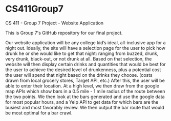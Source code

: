 # CS411Group7
CS 411 - Group 7 Project - Website Application

This is Group 7's GitHub repository for our final project. 

Our website application will be any college kid’s ideal, all-inclusive app for a night out. Ideally, the site will have a selection page for the user to pick how drunk he or she would like to get that night: ranging from buzzed, drunk, very drunk, black-out, or not drunk at all. Based on that selection, the website will then display certain drinks and quantities that would be best for the user to achieve the desired level of drunkenness, plus a potential cost the user will spend that night based on the drinks they choose. (costs drawn from local grocery stores, Target API, etc.) After this, the user will be able to enter their location. At a high level, we then draw from the google map APIs which show bars in a 0.5 mile - 1 mile radius of the route between the two points. We then look at the bars generated and use the google data for most popular hours, and a Yelp API to get data for which bars are the busiest and most favorably review. We then output the bar route that would be most optimal for a bar crawl. 


